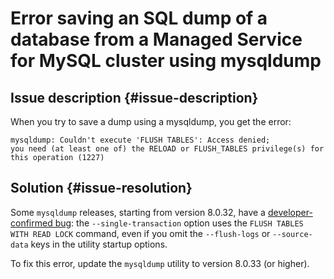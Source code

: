 # Error saving an SQL dump of a database from a Managed Service for MySQL cluster using mysqldump

## Issue description {#issue-description}

When you try to save a dump using a mysqldump, you get the error:

```
mysqldump: Couldn't execute 'FLUSH TABLES': Access denied;
you need (at least one of) the RELOAD or FLUSH_TABLES privilege(s) for this operation (1227)
```

## Solution {#issue-resolution}

Some `mysqldump` releases, starting from version 8.0.32, have a [developer-confirmed bug](https://bugs.mysql.com/bug.php?id=109685): the `--single-transaction` option uses the `FLUSH TABLES WITH READ LOCK` command, even if you omit the `--flush-logs` or `--source-data` keys in the utility startup options.

To fix this error, update the `mysqldump` utility to version 8.0.33 (or higher).
